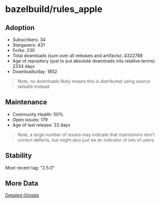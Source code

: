 # bazelbuild/rules_apple

## Adoption

- Subscribers: 34
- Stargazers: 431
- Forks: 230
- Total downloads (sum over all releases and artifacts): 4322788
- Age of repository (just to put absolute downloads into relative terms): 2334 days
- Downloads/day: 1852

> Note, no downloads likely means this is distributed using source tarballs instead.

## Maintenance

- Community Health: 50%
- Open issues: 179
- Age of last release: 33 days

> Note, a large number of issues may indicate that maintainers don't correct defects, but might also
> just be an indicator of lots of users.

## Stability

Most recent tag: "2.5.0"

## More Data

[Detailed Gitstats](/bazel-catalog/gitstats/bazelbuild/rules_apple)

